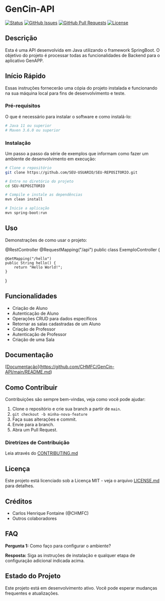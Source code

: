 
# GenCin-API

[![Status](https://img.shields.io/badge/status-active-success.svg)]()
[![GitHub Issues](https://img.shields.io/github/issues/IF977/if977-project-standards.svg)](https://github.com/IF977/if977-project-standards/issues)
[![GitHub Pull Requests](https://img.shields.io/github/issues-pr/IF977/if977-project-standards.svg)](https://github.com/IF977/if977-project-standards/pulls)
[![License](https://img.shields.io/badge/license-MIT-blue.svg)](/LICENSE)

## Descrição

Esta é uma API desenvolvida em Java utilizando o framework SpringBoot. O objetivo do projeto é processar todas as funcionalidades de Backend para o aplicativo GenAPP.

## Início Rápido

Essas instruções fornecerão uma cópia do projeto instalada e funcionando na sua máquina local para fins de desenvolvimento e teste.

### Pré-requisitos

O que é necessário para instalar o software e como instalá-lo:

```bash
# Java 11 ou superior
# Maven 3.6.0 ou superior
```

### Instalação

Um passo a passo da série de exemplos que informam como fazer um ambiente de desenvolvimento em execução:

```bash
# Clone o repositório
git clone https://github.com/SEU-USUARIO/SEU-REPOSITORIO.git

# Entre no diretório do projeto
cd SEU-REPOSITORIO

# Compile e instale as dependências
mvn clean install

# Inicie a aplicação
mvn spring-boot:run

```


## Uso

Demonstrações de como usar o projeto:

@RestController
@RequestMapping("/api")
public class ExemploController {

    @GetMapping("/hello")
    public String hello() {
        return "Hello World!";
    }
}


## Funcionalidades

- Criação de Aluno
- Autenticação de Aluno
- Operações CRUD para dados específicos
- Retornar as salas cadastradas de um Aluno
- Criação de Professor
- Autenticação de Professor
- Criação de uma Sala

## Documentação

[[Documentação](link-para-documentação)](https://github.com/CHMFC/GenCin-API/main/README.md)

## Como Contribuir

Contribuições são sempre bem-vindas, veja como você pode ajudar:
1. Clone o repositório e crie sua branch a partir de `main`.
2. `git checkout -b minha-nova-feature`
3. Faça suas alterações e commit.
4. Envie para a branch.
5. Abra um Pull Request.

### Diretrizes de Contribuição

Leia através do [CONTRIBUTING.md](link-para-contributing.md)

## Licença

Este projeto está licenciado sob a Licença MIT - veja o arquivo [LICENSE.md](LICENSE) para detalhes.

## Créditos

- Carlos Henrique Fontaine (@CHMFC)
- Outros colaboradores

## FAQ

**Pergunta 1:** Como faço para configurar o ambiente?

**Resposta:** Siga as instruções de instalação e qualquer etapa de configuração adicional indicada acima.

## Estado do Projeto

Este projeto está em desenvolvimento ativo. Você pode esperar mudanças frequentes e atualizações.
